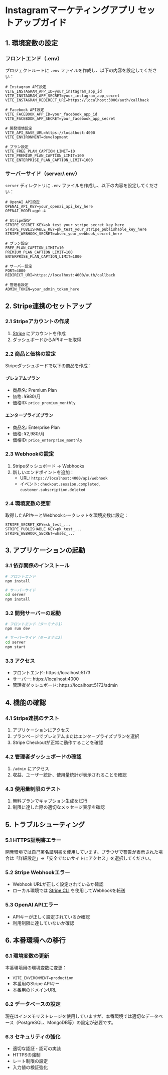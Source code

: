 # Instagramマーケティングアプリ セットアップガイド

## 1. 環境変数の設定

### フロントエンド（.env）
プロジェクトルートに `.env` ファイルを作成し、以下の内容を設定してください：

```env
# Instagram API設定
VITE_INSTAGRAM_APP_ID=your_instagram_app_id
VITE_INSTAGRAM_APP_SECRET=your_instagram_app_secret
VITE_INSTAGRAM_REDIRECT_URI=https://localhost:3000/auth/callback

# Facebook API設定
VITE_FACEBOOK_APP_ID=your_facebook_app_id
VITE_FACEBOOK_APP_SECRET=your_facebook_app_secret

# 開発環境設定
VITE_API_BASE_URL=https://localhost:4000
VITE_ENVIRONMENT=development

# プラン設定
VITE_FREE_PLAN_CAPTION_LIMIT=10
VITE_PREMIUM_PLAN_CAPTION_LIMIT=100
VITE_ENTERPRISE_PLAN_CAPTION_LIMIT=1000
```

### サーバーサイド（server/.env）
`server` ディレクトリに `.env` ファイルを作成し、以下の内容を設定してください：

```env
# OpenAI API設定
OPENAI_API_KEY=your_openai_api_key_here
OPENAI_MODEL=gpt-4

# Stripe設定
STRIPE_SECRET_KEY=sk_test_your_stripe_secret_key_here
STRIPE_PUBLISHABLE_KEY=pk_test_your_stripe_publishable_key_here
STRIPE_WEBHOOK_SECRET=whsec_your_webhook_secret_here

# プラン設定
FREE_PLAN_CAPTION_LIMIT=10
PREMIUM_PLAN_CAPTION_LIMIT=100
ENTERPRISE_PLAN_CAPTION_LIMIT=1000

# サーバー設定
PORT=4000
REDIRECT_URI=https://localhost:4000/auth/callback

# 管理者設定
ADMIN_TOKEN=your_admin_token_here
```

## 2. Stripe連携のセットアップ

### 2.1 Stripeアカウントの作成
1. [Stripe](https://stripe.com) にアカウントを作成
2. ダッシュボードからAPIキーを取得

### 2.2 商品と価格の設定
Stripeダッシュボードで以下の商品を作成：

#### プレミアムプラン
- 商品名: Premium Plan
- 価格: ¥980/月
- 価格ID: `price_premium_monthly`

#### エンタープライズプラン
- 商品名: Enterprise Plan
- 価格: ¥2,980/月
- 価格ID: `price_enterprise_monthly`

### 2.3 Webhookの設定
1. Stripeダッシュボード → Webhooks
2. 新しいエンドポイントを追加：
   - URL: `https://localhost:4000/api/webhook`
   - イベント: `checkout.session.completed`, `customer.subscription.deleted`

### 2.4 環境変数の更新
取得したAPIキーとWebhookシークレットを環境変数に設定：

```env
STRIPE_SECRET_KEY=sk_test_...
STRIPE_PUBLISHABLE_KEY=pk_test_...
STRIPE_WEBHOOK_SECRET=whsec_...
```

## 3. アプリケーションの起動

### 3.1 依存関係のインストール
```bash
# フロントエンド
npm install

# サーバーサイド
cd server
npm install
```

### 3.2 開発サーバーの起動
```bash
# フロントエンド（ターミナル1）
npm run dev

# サーバーサイド（ターミナル2）
cd server
npm start
```

### 3.3 アクセス
- フロントエンド: https://localhost:5173
- サーバー: https://localhost:4000
- 管理者ダッシュボード: https://localhost:5173/admin

## 4. 機能の確認

### 4.1 Stripe連携のテスト
1. アプリケーションにアクセス
2. プランページでプレミアムまたはエンタープライズプランを選択
3. Stripe Checkoutが正常に動作することを確認

### 4.2 管理者ダッシュボードの確認
1. `/admin` にアクセス
2. 収益、ユーザー統計、使用量統計が表示されることを確認

### 4.3 使用量制限のテスト
1. 無料プランでキャプション生成を試行
2. 制限に達した際の適切なメッセージ表示を確認

## 5. トラブルシューティング

### 5.1 HTTPS証明書エラー
開発環境では自己署名証明書を使用しています。ブラウザで警告が表示された場合は「詳細設定」→「安全でないサイトにアクセス」を選択してください。

### 5.2 Stripe Webhookエラー
- Webhook URLが正しく設定されているか確認
- ローカル環境では [Stripe CLI](https://stripe.com/docs/stripe-cli) を使用してWebhookを転送

### 5.3 OpenAI APIエラー
- APIキーが正しく設定されているか確認
- 利用制限に達していないか確認

## 6. 本番環境への移行

### 6.1 環境変数の更新
本番環境用の環境変数に変更：
- `VITE_ENVIRONMENT=production`
- 本番用のStripe APIキー
- 本番用のドメインURL

### 6.2 データベースの設定
現在はインメモリストレージを使用していますが、本番環境では適切なデータベース（PostgreSQL、MongoDB等）の設定が必要です。

### 6.3 セキュリティの強化
- 適切な認証・認可の実装
- HTTPSの強制
- レート制限の設定
- 入力値の検証強化 
